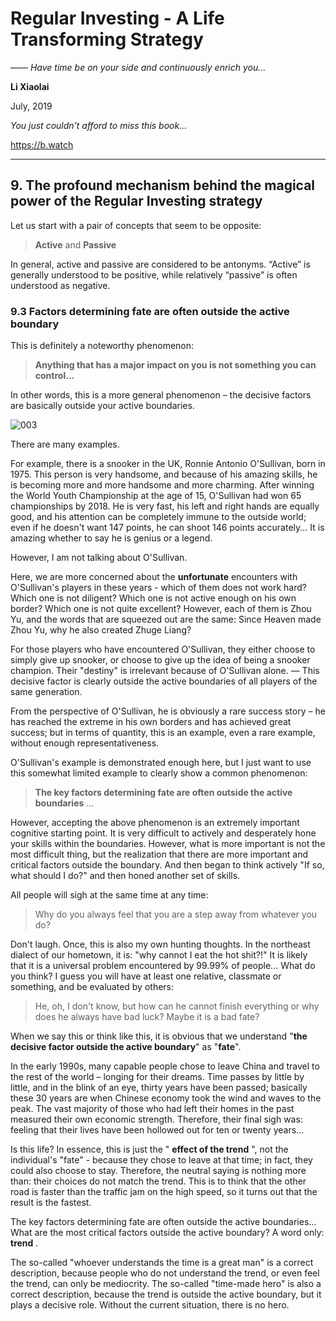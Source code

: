 # Regular Investing - A Life Transforming Strategy

*—— Have time be on your side and continuously enrich you...*

**Li Xiaolai**

July, 2019

*You just couldn't afford to miss this book...*

https://b.watch

---

## 9. The profound mechanism behind the magical power of the Regular Investing strategy

Let us start with a pair of concepts that seem to be opposite:

> **Active** and **Passive**

In general, active and passive are considered to be antonyms. “Active” is generally understood to be positive, while relatively “passive” is often understood as negative.

### 9.3 Factors determining fate are often outside the active boundary

This is definitely a noteworthy phenomenon:

> **Anything that has a major impact on you is not something you can control...**

In other words, this is a more general phenomenon – the decisive factors are basically outside your active boundaries.

![003](../images/003.png)

There are many examples.

For example, there is a snooker in the UK, Ronnie Antonio O'Sullivan, born in 1975. This person is very handsome, and because of his amazing skills, he is becoming more and more handsome and more charming. After winning the World Youth Championship at the age of 15, O'Sullivan had won 65 championships by 2018. He is very fast, his left and right hands are equally good, and his attention can be completely immune to the outside world; even if he doesn't want 147 points, he can shoot 146 points accurately... It is amazing whether to say he is genius or a legend.

However, I am not talking about O'Sullivan.

Here, we are more concerned about the **unfortunate** encounters with O'Sullivan's players in these years - which of them does not work hard? Which one is not diligent? Which one is not active enough on his own border? Which one is not quite excellent? However, each of them is Zhou Yu, and the words that are squeezed out are the same: Since Heaven made Zhou Yu, why he also created Zhuge Liang?

For those players who have encountered O'Sullivan, they either choose to simply give up snooker, or choose to give up the idea of being a snooker champion. Their "destiny" is irrelevant because of O'Sullivan alone. — This decisive factor is clearly outside the active boundaries of all players of the same generation.

From the perspective of O'Sullivan, he is obviously a rare success story – he has reached the extreme in his own borders and has achieved great success; but in terms of quantity, this is an example, even a rare example, without enough representativeness.

O'Sullivan's example is demonstrated enough here, but I just want to use this somewhat limited example to clearly show a common phenomenon:

> **The key factors determining fate are often outside the active boundaries** ...

However, accepting the above phenomenon is an extremely important cognitive starting point. It is very difficult to actively and desperately hone your skills within the boundaries. However, what is more important is not the most difficult thing, but the realization that there are more important and critical factors outside the boundary. And then began to think actively "If so, what should I do?" and then honed another set of skills.

All people will sigh at the same time at any time:

> Why do you always feel that you are a step away from whatever you do?

Don't laugh. Once, this is also my own hunting thoughts. In the northeast dialect of our hometown, it is: "why cannot I eat the hot shit?!" It is likely that it is a universal problem encountered by 99.99% of people... What do you think? I guess you will have at least one relative, classmate or something, and be evaluated by others:

> He, oh, I don't know, but how can he cannot finish everything or why does he always have bad luck? Maybe it is a bad fate?

When we say this or think like this, it is obvious that we understand "**the decisive factor outside the active boundary**" as "**fate**".

In the early 1990s, many capable people chose to leave China and travel to the rest of the world – longing for their dreams. Time passes by little by little, and in the blink of an eye, thirty years have been passed; basically these 30 years are when Chinese economy took the wind and waves to the peak. The vast majority of those who had left their homes in the past measured their own economic strength. Therefore, their final sigh was: feeling that their lives have been hollowed out for ten or twenty years...

Is this life? In essence, this is just the " **effect of the trend** ", not the individual's "fate" - because they chose to leave at that time; in fact, they could also choose to stay. Therefore, the neutral saying is nothing more than: their choices do not match the trend. This is to think that the other road is faster than the traffic jam on the high speed, so it turns out that the result is the fastest.

The key factors determining fate are often outside the active boundaries... What are the most critical factors outside the active boundary? A word only: **trend** .

The so-called "whoever understands the time is a great man" is a correct description, because people who do not understand the trend, or even feel the trend, can only be mediocrity. The so-called "time-made hero" is also a correct description, because the trend is outside the active boundary, but it plays a decisive role. Without the current situation, there is no hero.
